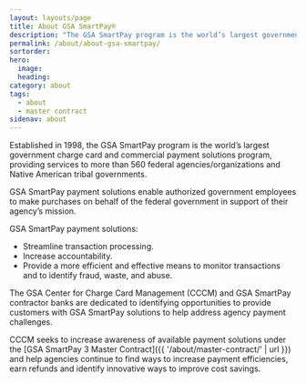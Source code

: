 ```yaml
---
layout: layouts/page
title: About GSA SmartPay®
description: "The GSA SmartPay program is the world’s largest government charge card and commercial payment solutions program."
permalink: /about/about-gsa-smartpay/
sortorder:
hero:
  image: 
  heading: 
category: about
tags:
  - about
  - master contract
sidenav: about
---
```


Established in 1998, the GSA SmartPay program is the world’s largest government charge card and commercial payment solutions program, providing services to more than 560 federal agencies/organizations and Native American tribal governments.

GSA SmartPay payment solutions enable authorized government employees to make purchases on behalf of the federal government in support of their agency’s mission.

GSA SmartPay payment solutions:
- Streamline transaction processing.
- Increase accountability.
- Provide a more efficient and effective means to monitor transactions and to identify fraud, waste, and abuse.

The GSA Center for Charge Card Management (CCCM) and GSA SmartPay contractor banks are dedicated to identifying opportunities to provide customers with GSA SmartPay solutions to help address agency payment challenges.

CCCM seeks to increase awareness of available payment solutions under the [GSA SmartPay 3 Master Contract]({{ '/about/master-contract/' | url }}) and help agencies continue to find ways to increase payment efficiencies, earn refunds and identify innovative ways to improve cost savings.